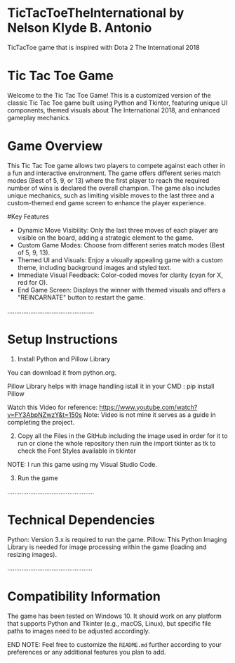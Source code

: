 # TicTacToeTheInternational by Nelson Klyde B. Antonio
TicTacToe game that is inspired with Dota 2 The International 2018

# Tic Tac Toe Game

Welcome to the Tic Tac Toe Game! This is a customized version of the classic Tic Tac Toe game built using Python and Tkinter, featuring unique UI components, themed visuals about The International 2018, and enhanced gameplay mechanics.

# Game Overview

This Tic Tac Toe game allows two players to compete against each other in a fun and interactive environment. The game offers different series match modes (Best of 5, 9, or 13) where the first player to reach the required number of wins is declared the overall champion. The game also includes unique mechanics, such as limiting visible moves to the last three and a custom-themed end game screen to enhance the player experience.

#Key Features

- Dynamic Move Visibility: Only the last three moves of each player are visible on the board, adding a strategic element to the game.
- Custom Game Modes: Choose from different series match modes (Best of 5, 9, 13).
- Themed UI and Visuals: Enjoy a visually appealing game with a custom theme, including background images and styled text.
- Immediate Visual Feedback: Color-coded moves for clarity (cyan for X, red for O).
- End Game Screen: Displays the winner with themed visuals and offers a "REINCARNATE" button to restart the game.

.................................................
# Setup Instructions

1. Install Python and Pillow Library

You can download it from python.org.

Pillow Library helps with image handling istall it in your CMD : pip install Pillow

Watch this Video for reference: https://www.youtube.com/watch?v=FY3AbpNZwzY&t=150s
Note: Video is not mine it serves as a guide in completing the project.

2. Copy all the Files in the GitHub including the image used in order for it to run or clone the whole repository then ruin the import tkinter as tk to check the Font Styles available in tikinter


NOTE: I run this game using my Visual Studio Code.

3. Run the game


.................................................
# Technical Dependencies

Python: Version 3.x is required to run the game.
Pillow: This Python Imaging Library is needed for image processing within the game (loading and resizing images).


................................................
# Compatibility Information
The game has been tested on Windows 10. It should work on any platform that supports Python and Tkinter (e.g., macOS, Linux), but specific file paths to images need to be adjusted accordingly.




END NOTE: 
Feel free to customize the `README.md` further according to your preferences or any additional features you plan to add.


